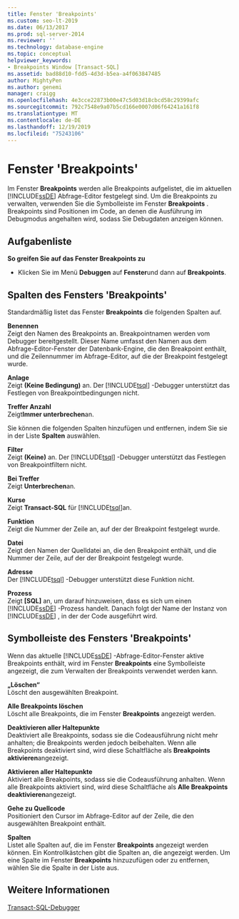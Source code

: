 ```yaml
---
title: Fenster 'Breakpoints'
ms.custom: seo-lt-2019
ms.date: 06/13/2017
ms.prod: sql-server-2014
ms.reviewer: ''
ms.technology: database-engine
ms.topic: conceptual
helpviewer_keywords:
- Breakpoints Window [Transact-SQL]
ms.assetid: bad88d10-fdd5-4d3d-b5ea-a4f063847485
author: MightyPen
ms.author: genemi
manager: craigg
ms.openlocfilehash: 4e3cce22873b00e47c5d03d18cbcd58c29399afc
ms.sourcegitcommit: 792c7548e9a07b5cd166e0007d06f64241a161f8
ms.translationtype: MT
ms.contentlocale: de-DE
ms.lasthandoff: 12/19/2019
ms.locfileid: "75243106"
---
```

# <a name="breakpoints-window"></a>Fenster 'Breakpoints'
  Im Fenster **Breakpoints** werden alle Breakpoints aufgelistet, die im aktuellen [!INCLUDE[ssDE](../../includes/ssde-md.md)] Abfrage-Editor festgelegt sind. Um die Breakpoints zu verwalten, verwenden Sie die Symbolleiste im Fenster **Breakpoints** . Breakpoints sind Positionen im Code, an denen die Ausführung im Debugmodus angehalten wird, sodass Sie Debugdaten anzeigen können.  
  
## <a name="task-list"></a>Aufgabenliste  
 **So greifen Sie auf das Fenster Breakpoints zu**  
  
-   Klicken Sie im Menü **Debuggen** auf **Fenster**und dann auf **Breakpoints**.  
  
## <a name="breakpoints-window-columns"></a>Spalten des Fensters 'Breakpoints'  
 Standardmäßig listet das Fenster **Breakpoints** die folgenden Spalten auf.  
  
 **Benennen**  
 Zeigt den Namen des Breakpoints an. Breakpointnamen werden vom Debugger bereitgestellt. Dieser Name umfasst den Namen aus dem Abfrage-Editor-Fenster der Datenbank-Engine, die den Breakpoint enthält, und die Zeilennummer im Abfrage-Editor, auf die der Breakpoint festgelegt wurde.  
  
 **Anlage**  
 Zeigt **(Keine Bedingung)** an. Der [!INCLUDE[tsql](../../includes/tsql-md.md)] -Debugger unterstützt das Festlegen von Breakpointbedingungen nicht.  
  
 **Treffer Anzahl**  
 Zeigt**Immer unterbrechen**an.  
  
 Sie können die folgenden Spalten hinzufügen und entfernen, indem Sie sie in der Liste **Spalten** auswählen.  
  
 **Filter**  
 Zeigt **(Keine)** an. Der [!INCLUDE[tsql](../../includes/tsql-md.md)] -Debugger unterstützt das Festlegen von Breakpointfiltern nicht.  
  
 **Bei Treffer**  
 Zeigt **Unterbrechen**an.  
  
 **Kurse**  
 Zeigt **Transact-SQL** für [!INCLUDE[tsql](../../includes/tsql-md.md)]an.  
  
 **Funktion**  
 Zeigt die Nummer der Zeile an, auf der der Breakpoint festgelegt wurde.  
  
 **Datei**  
 Zeigt den Namen der Quelldatei an, die den Breakpoint enthält, und die Nummer der Zeile, auf der der Breakpoint festgelegt wurde.  
  
 **Adresse**  
 Der [!INCLUDE[tsql](../../includes/tsql-md.md)] -Debugger unterstützt diese Funktion nicht.  
  
 **Prozess**  
 Zeigt **[SQL]** an, um darauf hinzuweisen, dass es sich um einen [!INCLUDE[ssDE](../../includes/ssde-md.md)] -Prozess handelt. Danach folgt der Name der Instanz von [!INCLUDE[ssDE](../../includes/ssde-md.md)] , in der der Code ausgeführt wird.  
  
## <a name="breakpoints-window-toolbar"></a>Symbolleiste des Fensters 'Breakpoints'  
 Wenn das aktuelle [!INCLUDE[ssDE](../../includes/ssde-md.md)] -Abfrage-Editor-Fenster aktive Breakpoints enthält, wird im Fenster **Breakpoints** eine Symbolleiste angezeigt, die zum Verwalten der Breakpoints verwendet werden kann.  
  
 **„Löschen“**  
 Löscht den ausgewählten Breakpoint.  
  
 **Alle Breakpoints löschen**  
 Löscht alle Breakpoints, die im Fenster **Breakpoints** angezeigt werden.  
  
 **Deaktivieren aller Haltepunkte**  
 Deaktiviert alle Breakpoints, sodass sie die Codeausführung nicht mehr anhalten; die Breakpoints werden jedoch beibehalten. Wenn alle Breakpoints deaktiviert sind, wird diese Schaltfläche als **Breakpoints aktivieren**angezeigt.  
  
 **Aktivieren aller Haltepunkte**  
 Aktiviert alle Breakpoints, sodass sie die Codeausführung anhalten. Wenn alle Breakpoints aktiviert sind, wird diese Schaltfläche als **Alle Breakpoints deaktivieren**angezeigt.  
  
 **Gehe zu Quellcode**  
 Positioniert den Cursor im Abfrage-Editor auf der Zeile, die den ausgewählten Breakpoint enthält.  
  
 **Spalten**  
 Listet alle Spalten auf, die im Fenster **Breakpoints** angezeigt werden können. Ein Kontrollkästchen gibt die Spalten an, die angezeigt werden. Um eine Spalte im Fenster **Breakpoints** hinzuzufügen oder zu entfernen, wählen Sie die Spalte in der Liste aus.  
  
## <a name="see-also"></a>Weitere Informationen  
 [Transact-SQL-Debugger](transact-sql-debugger.md)  
